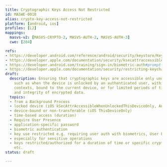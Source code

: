 ```yaml
---
title: Cryptographic Keys Access Not Restricted
id: MASWE-0018
alias: crypto-key-access-not-restricted
platform: [android, ios]
profiles: [L2]
mappings:
  masvs-v2: [MASVS-CRYPTO-2, MASVS-AUTH-2, MASVS-AUTH-3]
  cwe: [284]

refs:
- https://developer.android.com/reference/android/security/keystore/KeyGenParameterSpec.Builder#setUnlockedDeviceRequired(boolean)
- https://developer.apple.com/documentation/security/ksecattraccessiblewhenunlockedthisdeviceonly
- https://developer.android.com/training/sign-in/biometric-auth#prompt-the-user-to-authenticate-with-biometrics
- https://developer.apple.com/documentation/security/restricting-keychain-item-accessibility
draft:
  description: Ensuring that cryptographic keys are accessible only under strict conditions,
    such as when the device is unlocked by an authenticated user, within secure application
    contexts, bound to the current device, or for limited periods of time, is critical to maintaining the confidentiality
    and integrity of encrypted data.
  topics:
  - from a Background Process
  - locked device (iOS kSecAttrAccessibleWhenUnlockedThisDeviceOnly, Android setUnlockedDeviceRequired)
  - device-bound or non-transferable (iOS ThisDeviceOnly)
  - time-based access (duration)
  - Require User Presence
  - application-specific password
  - biometric authentication
  - key use restricted e.g. requiring user auth with biometrics, User Presence.
  - especially for sensitive operations
  - keys restricted/authorized for a duration of time or specific crypto operation,
    etc.
status: draft

---
```


